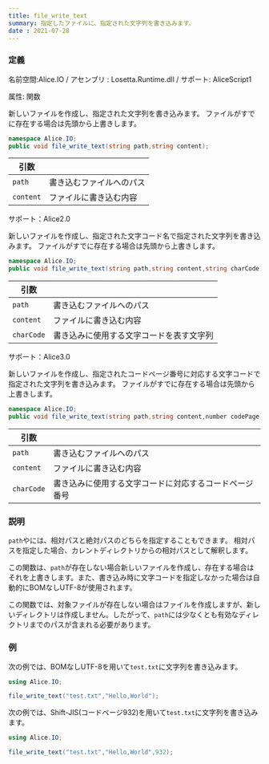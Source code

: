```yaml
---
title: file_write_text
summary: 指定したファイルに、指定された文字列を書き込みます。
date : 2021-07-28
---
```

### 定義
名前空間:Alice.IO / アセンブリ : Losetta.Runtime.dll / サポート: AliceScript1

属性: 関数

新しいファイルを作成し、指定された文字列を書き込みます。
ファイルがすでに存在する場合は先頭から上書きします。

```cs title="AliceScript"
namespace Alice.IO;
public void file_write_text(string path,string content);
```

|引数| |
|-|-|
|`path`|書き込むファイルへのパス|
|`content`|ファイルに書き込む内容|

サポート：Alice2.0

新しいファイルを作成し、指定された文字コード名で指定された文字列を書き込みます。
ファイルがすでに存在する場合は先頭から上書きします。

```cs title="AliceScript"
namespace Alice.IO;
public void file_write_text(string path,string content,string charCode);
```

|引数| |
|-|-|
|`path`|書き込むファイルへのパス|
|`content`|ファイルに書き込む内容|
|`charCode`|書き込みに使用する文字コードを表す文字列|

サポート：Alice3.0

新しいファイルを作成し、指定されたコードページ番号に対応する文字コードで指定された文字列を書き込みます。
ファイルがすでに存在する場合は先頭から上書きします。

```cs title="AliceScript"
namespace Alice.IO;
public void file_write_text(string path,string content,number codePage);
```

|引数| |
|-|-|
|`path`|書き込むファイルへのパス|
|`content`|ファイルに書き込む内容|
|`charCode`|書き込みに使用する文字コードに対応するコードページ番号|
### 説明

`path`やには、相対パスと絶対パスのどちらを指定することもできます。
相対パスを指定した場合、カレントディレクトリからの相対パスとして解釈します。

この関数は、`path`が存在しない場合新しいファイルを作成し、存在する場合はそれを上書きします。また、書き込み時に文字コードを指定しなかった場合は自動的にBOMなしUTF-8が使用されます。

この関数では、対象ファイルが存在しない場合はファイルを作成しますが、新しいディレクトリは作成しません。したがって、`path`には少なくとも有効なディレクトリまでのパスが含まれる必要があります。
### 例
次の例では、BOMなしUTF-8を用いて`test.txt`に文字列を書き込みます。

```cs title="AliceScript"
using Alice.IO;

file_write_text("test.txt","Hello,World");
```

次の例では、Shift-JIS(コードページ932)を用いて`test.txt`に文字列を書き込みます。

```cs title="AliceScript"
using Alice.IO;

file_write_text("test.txt","Hello,World",932);
```